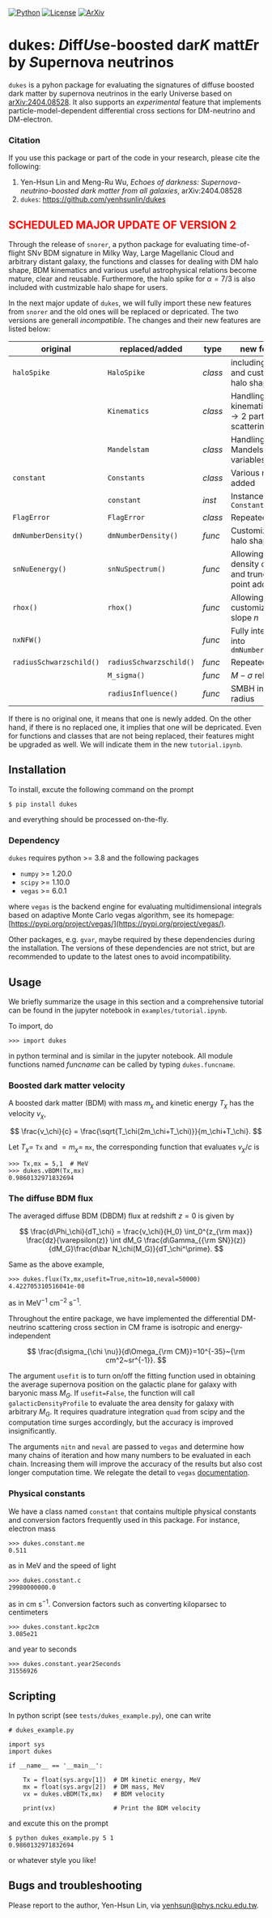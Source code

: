 [![Python](https://img.shields.io/badge/python-3.8-blue.svg)](https://python.org)
[![License](https://img.shields.io/badge/License-GPL_3.0-blue.svg)](https://choosealicense.com/licenses/gpl-3.0/)
[![ArXiv](https://img.shields.io/badge/arXiv-2404.08528-yellowgreen.svg)](https://arxiv.org/abs/2404.08528) 


# dukes: *D*iff*U*se-boosted dar*K* matt*E*r by *S*upernova neutrinos


`dukes` is a pyhon package for evaluating the signatures of diffuse boosted dark matter by supernova neutrinos in the early Universe based on [arXiv:2404.08528](https://arxiv.org/abs/2404.08528).
It also supports an *experimental* feature that implements particle-model-dependent differential cross sections for DM-neutrino and DM-electron.


### Citation

If you use this package or part of the code in your research, please cite the following:

1. Yen-Hsun Lin and Meng-Ru Wu, *Echoes of darkness: Supernova-neutrino-boosted dark matter from all galaxies*, arXiv:2404.08528
2. `dukes`: https://github.com/yenhsunlin/dukes

## <span style="color:red">SCHEDULED MAJOR UPDATE OF VERSION 2</span>

Through the release of `snorer`, a python package for evaluating time-of-flight SN*ν* BDM signature in Milky Way, Large Magellanic Cloud and arbitrary distant galaxy, the functions and classes for dealing with DM halo shape, BDM kinematics and various useful astrophysical relations become mature, clear and reusable. Furthermore, the halo spike for $\alpha=7/3$ is also included with custmizable halo shape for users.

In the next major update of `dukes`, we will fully import these new features from `snorer` and the old ones will be replaced or depricated.
The two versions are generall *incompatible*.
The changes and their new features are listed below:

|  original   | replaced/added  |type|new features|
|  ----  | ----  | ---- |---- |
| `haloSpike`  | `HaloSpike` |*class*|including $\alpha=7/3$ and customizable halo shape|
||`Kinematics`|*class*|Handling  kinematics of $2\to2$ particle scattering|
||`Mandelstam`|*class*|Handling Mandelstam variables|
| `constant` | `Constants` |*class*|Various new data added|
||`constant`|*inst*|Instance of `Constants`|
|`FlagError`|`FlagError`|*class*|Repeated feature|
|`dmNumberDensity()`|`dmNumberDensity()`|*func*|Customizable halo shape|
|`snNuEenergy()`|`snNuSpectrum()`|*func*|Allowing number density output and truncation point added|
|`rhox()`|`rhox()`|*func*|Allowing customizable halo slope $n$|
|`nxNFW()`||*func*|Fully integrated into `dmNumberDensity()`|
|`radiusSchwarzschild()`|`radiusSchwarzschild()`|*func*|Repeated feature|
||`M_sigma()`|*func*|$M-\sigma$ relation|
||`radiusInfluence()`|*func*|SMBH influence radius|

If there is no original one, it means that one is newly added.
On the other hand, if there is no replaced one, it implies that one will be depricated.
Even for functions and classes that are not being replaced, their features might be upgraded as well. We will indicate them in the new `tutorial.ipynb`.

## Installation

To install, excute the following command on the prompt

    $ pip install dukes

and everything should be processed on-the-fly.

### Dependency

`dukes` requires python >= 3.8 and the following packages

- `numpy` >= 1.20.0
- `scipy` >= 1.10.0
- `vegas` >= 6.0.1

where `vegas` is the backend engine for evaluating multidimensional integrals based on adaptive Monte Carlo vegas algorithm, see its homepage: [https://pypi.org/project/vegas/](https://pypi.org/project/vegas/).

Other packages, e.g. `gvar`, maybe required by these dependencies during the installation.
The versions of these dependencies are not strict, but are recommended to update to the latest ones to avoid incompatibility. 


## Usage

We briefly summarize the usage in this section and a comprehensive tutorial can be found in the jupyter notebook in `examples/tutorial.ipynb`.

To import, do

    >>> import dukes

in python terminal and is similar in the jupyter notebook. All module functions named *funcname* can be called by typing `dukes.funcname`.


### Boosted dark matter velocity

A boosted dark matter (BDM) with mass $m_\chi$ and kinetic energy $T_\chi$ has the velocity $v_\chi$,

$$
\frac{v_\chi}{c} = \frac{\sqrt{T_\chi(2m_\chi+T_\chi)}}{m_\chi+T_\chi}.
$$

Let $T_\chi=$ `Tx` and $=m_\chi=$ `mx`, the corresponding function that evaluates $v_\chi/c$ is

    >>> Tx,mx = 5,1  # MeV
    >>> dukes.vBDM(Tx,mx)
    0.9860132971832694


### The diffuse BDM flux

The averaged diffuse BDM (DBDM) flux at redshift $z=0$ is given by

$$
\frac{d\Phi_\chi}{dT_\chi} = \frac{v_\chi}{H_0} \int_0^{z_{\rm max}} \frac{dz}{\varepsilon(z)}  \int dM_G \frac{d\Gamma_{{\rm SN}}(z)}{dM_G}\frac{d\bar N_\chi(M_G)}{dT_\chi^\prime}. 
$$

Same as the above example,

    >>> dukes.flux(Tx,mx,usefit=True,nitn=10,neval=50000)
    4.422705310516041e-08

as in MeV<sup>−1</sup> cm<sup>−2</sup> s<sup>−1</sup>.

Throughout the entire package, we have implemented the differential DM-neutrino scattering cross section in CM frame is isotropic and energy-independent

$$
\frac{d\sigma_{\chi \nu}}{d\Omega_{\rm CM}}=10^{-35}~{\rm cm^2~sr^{-1}}.
$$

The argument `usefit` is to turn on/off the fitting function used in obtaining the average supernova position on the galactic plane for galaxy with baryonic mass $M_G$.
If `usefit=False`, the function will call `galacticDensityProfile` to evaluate the area density for galaxy with arbitrary $M_G$.
It requires quadrature integration `quad` from scipy and the computation time surges accordingly, but the accuracy is improved insignificantly.

The arguments `nitn` and `neval` are passed to `vegas` and determine how many chains of iteration and how many numbers to be evaluated in each chain. Increasing them will improve the accuracy of the results but also cost longer computation time. We relegate the detail to `vegas` [documentation](https://vegas.readthedocs.io/).


### Physical constants

We have a class named `constant` that contains multiple physical constants and conversion factors frequently used in this package.
For instance, electron mass

    >>> dukes.constant.me
    0.511

as in MeV and the speed of light

    >>> dukes.constant.c
    29980000000.0

as in cm s<sup>−1</sup>.
Conversion factors such as converting kiloparsec to centimeters

    >>> dukes.constant.kpc2cm
    3.085e21

and year to seconds

    >>> dukes.constant.year2Seconds
    31556926


## Scripting

In python script (see `tests/dukes_example.py`), one can write

    # dukes_example.py

    import sys
    import dukes

    if __name__ == '__main__':

        Tx = float(sys.argv[1])  # DM kinetic energy, MeV
        mx = float(sys.argv[2])  # DM mass, MeV
        vx = dukes.vBDM(Tx,mx)   # BDM velocity
        
        print(vx)                # Print the BDM velocity

and excute this on the prompt

    $ python dukes_example.py 5 1
    0.9860132971832694

or whatever style you like!

## Bugs and troubleshooting

Please report to the author, Yen-Hsun Lin, via [yenhsun@phys.ncku.edu.tw](mailto:yenhsun@phys.ncku.edu.tw).